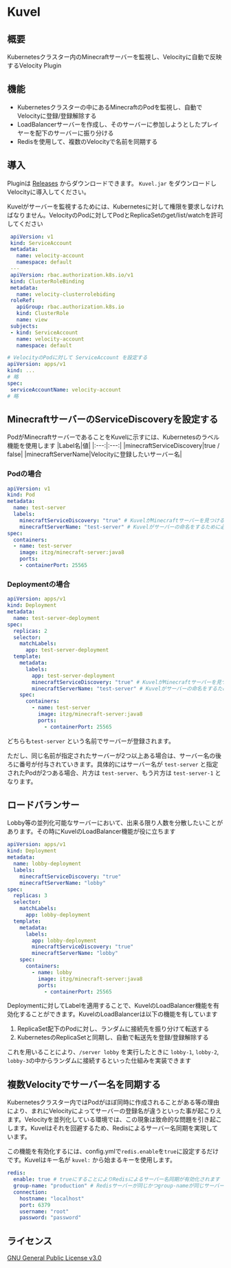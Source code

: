# Kuvel
## 概要
Kubernetesクラスター内のMinecraftサーバーを監視し、Velocityに自動で反映するVelocity Plugin

## 機能
* Kubernetesクラスターの中にあるMinecraftのPodを監視し、自動でVelocityに登録/登録解除する
* LoadBalancerサーバーを作成し、そのサーバーに参加しようとしたプレイヤーを配下のサーバーに振り分ける
* Redisを使用して、複数のVelocityで名前を同期する

## 導入
Pluginは [Releases](https://github.com/AzisabaNetwork/Kuvel/releases/latest) からダウンロードできます。 `Kuvel.jar` をダウンロードしVelocityに導入してください。

Kuvelがサーバーを監視するためには、Kubernetesに対して権限を要求しなければなりません。VelocityのPodに対してPodとReplicaSetのget/list/watchを許可してください
```yml
 apiVersion: v1
 kind: ServiceAccount
 metadata:
   name: velocity-account
   namespace: default
 ---
 apiVersion: rbac.authorization.k8s.io/v1
 kind: ClusterRoleBinding
 metadata:
   name: velocity-clusterrolebiding
 roleRef:
   apiGroup: rbac.authorization.k8s.io
   kind: ClusterRole
   name: view
 subjects:
 - kind: ServiceAccount
   name: velocity-account
   namespace: default
 ```
 ```yml
# VelocityのPodに対して ServiceAccount を設定する
apiVersion: apps/v1
kind: ...
# 略
spec:
  serviceAccountName: velocity-account
# 略
 ```

## MinecraftサーバーのServiceDiscoveryを設定する
PodがMinecraftサーバーであることをKuvelに示すには、Kubernetesのラベル機能を使用します
|Label名|値|
|:---:|:---:|
|minecraftServiceDiscovery|true / false|
|minecraftServerName|Velocityに登録したいサーバー名|

### Podの場合
```yml
apiVersion: v1
kind: Pod
metadata:
  name: test-server
  labels:
    minecraftServiceDiscovery: "true" # KuvelがMinecraftサーバーを見つけるために必要
    minecraftServerName: "test-server" # Kuvelがサーバーの命名をするために必要
spec:
  containers:
  - name: test-server
    image: itzg/minecraft-server:java8
    ports:
    - containerPort: 25565
```

### Deploymentの場合
```yml
apiVersion: apps/v1
kind: Deployment
metadata:
  name: test-server-deployment
spec:
  replicas: 2
  selector:
    matchLabels:
      app: test-server-deployment
  template:
    metadata:
      labels:
        app: test-server-deployment
        minecraftServiceDiscovery: "true" # KuvelがMinecraftサーバーを見つけるために必要
        minecraftServerName: "test-server" # Kuvelがサーバーの命名をするために必要
    spec:
      containers:
        - name: test-server
          image: itzg/minecraft-server:java8
          ports:
            - containerPort: 25565
```

どちらも`test-server` という名前でサーバーが登録されます。

ただし、同じ名前が指定されたサーバーが2つ以上ある場合は、サーバー名の後ろに番号が付与されていきます。具体的にはサーバー名が `test-server` と指定されたPodが2つある場合、片方は `test-server`、もう片方は `test-server-1` となります。

## ロードバランサー
Lobby等の並列化可能なサーバーにおいて、出来る限り人数を分散したいことがあります。その時にKuvelのLoadBalancer機能が役に立ちます
```yml
apiVersion: apps/v1
kind: Deployment
metadata:
  name: lobby-deployment
  labels:
    minecraftServiceDiscovery: "true"
    minecraftServerName: "lobby"
spec:
  replicas: 3
  selector:
    matchLabels:
      app: lobby-deployment
  template:
    metadata:
      labels:
        app: lobby-deployment
        minecraftServiceDiscovery: "true"
        minecraftServerName: "lobby"
    spec:
      containers:
        - name: lobby
          image: itzg/minecraft-server:java8
          ports:
            - containerPort: 25565
```
Deploymentに対してLabelを適用することで、KuvelのLoadBalancer機能を有効化することができます。KuvelのLoadBalancerは以下の機能を有しています

1. ReplicaSet配下のPodに対し、ランダムに接続先を振り分けて転送する
2. KubernetesのReplicaSetと同期し、自動で転送先を登録/登録解除する

これを用いることにより、`/server lobby` を実行したときに `lobby-1`, `lobby-2`, `lobby-3`の中からランダムに接続するといった仕組みを実装できます

## 複数Velocityでサーバー名を同期する
Kubernetesクラスター内ではPodがほぼ同時に作成されることがある等の理由により、まれにVelocityによってサーバーの登録名が違うといった事が起こりえます。Velocityを並列化している環境では、この現象は致命的な問題を引き起こします。Kuvelはそれを回避するため、Redisによるサーバー名同期を実現しています。

この機能を有効化するには、config.ymlで`redis.enable`を`true`に設定するだけです。Kuvelはキー名が `kuvel:` から始まるキーを使用します。
```yml
redis:
  enable: true # trueにすることによりRedisによるサーバー名同期が有効化されます
  group-name: "production" # Redisサーバーが同じかつgroup-nameが同じサーバー間でのみ名前同期が行われます
  connection:
    hostname: "localhost"
    port: 6379
    username: "root"
    password: "password"
```

## ライセンス
[GNU General Public License v3.0](LICENSE)